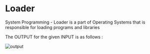 # Loader
System Programming - Loader is a part of Operating Systems that is responsible for loading programs and libraries

The OUTPUT for the given INPUT is as follows :

![output](https://user-images.githubusercontent.com/43567464/52579596-7497ac00-2e4c-11e9-978a-808a3d2ba320.png)
